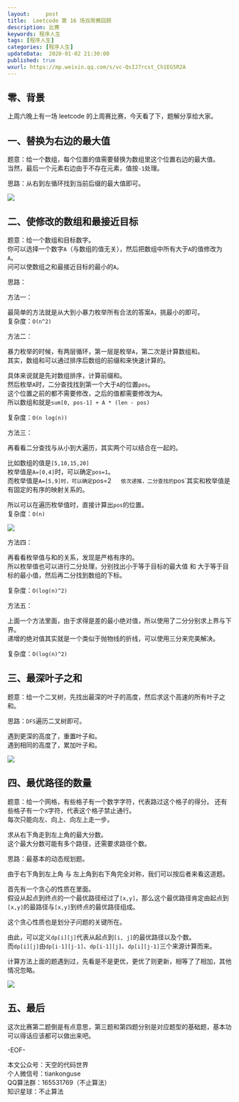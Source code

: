 ```yaml
---   
layout:     post  
title:  Leetcode 第 16 场双周赛回顾 
description: 比赛  
keywords: 程序人生  
tags: [程序人生]    
categories: [程序人生]  
updateData:  2020-01-02 21:30:00  
published: true  
wxurl: https://mp.weixin.qq.com/s/vc-QsIJ7rcst_Ch1EG5R2A  
---  
```



## 零、背景  

上周六晚上有一场 leetcode 的上周赛比赛，今天看了下，题解分享给大家。  


## 一、替换为右边的最大值  


题意：给一个数组，每个位置的值需要替换为数组里这个位置右边的最大值。  
当然，最后一个元素右边由于不存在元素，值按`-1`处理。  


思路：从右到左循环找到当前后缀的最大值即可。  


![](http://res.tiakonguse.com/2020/01/02/001.png)  


## 二、使修改的数组和最接近目标  


题意：给一个数组和目标数字。  
你可以选择一个数字`A`（与数组的值无关），然后把数组中所有大于`A`的值修改为`A`。  
问可以使数组之和最接近目标的最小的`A`。  


思路：  


方法一：  


最简单的方法就是从大到小暴力枚举所有合法的答案`A`，挑最小的即可。  
复杂度：`O(n^2)`  


方法二：  


暴力枚举的时候，有两层循环，第一层是枚举`A`，第二次是计算数组和。  
其实，数组和可以通过排序后数组的前缀和来快速计算的。  


具体来说就是先对数组排序，计算前缀和。  
然后枚举`A`时，二分查找找到第一个大于`A`的位置`pos`。  
这个位置之前的都不需要修改，之后的值都需要修改为`A`。  
所以数组和就是`sum[0, pos-1] + A * (len - pos)`  


复杂度：`O(n log(n))`  


方法三：  


再看看二分查找与从小到大遍历，其实两个可以结合在一起的。  


比如数组的值是`[5,10,15,20]`  
枚举值是`A=[0,4]`时，可以确定`pos=1`。  
而枚举值是`A=[5,9]时，可以确定`pos=2`  
依次递推，二分查找的`pos`其实和枚举值是有固定的有序的映射关系的。  


所以可以在遍历枚举值时，直接计算出`pos`的位置。  
复杂度：`O(n)`  


![](http://res.tiakonguse.com/2020/01/02/002.png)  


方法四：  


再看看枚举值与和的关系，发现是严格有序的。  
所以枚举值也可以进行二分处理，分别找出小于等于目标的最大值 和 大于等于目标的最小值，然后再二分找到数组的下标。  


复杂度：`O(log(n)^2)`  


方法五：  


上面一个方法里面，由于求得是差的最小绝对值，所以使用了二分分别求上界与下界。  
递增的绝对值其实就是一个类似于抛物线的折线，可以使用三分来完美解决。  


复杂度：`O(log(n)^2)`  



## 三、最深叶子之和  


题意：给一个二叉树，先找出最深的叶子的高度，然后求这个高速的所有叶子之和。  


思路：`DFS`遍历二叉树即可。  

遇到更深的高度了，重置叶子和。  
遇到相同的高度了，累加叶子和。  


![](http://res.tiakonguse.com/2020/01/02/003.png)  


## 四、最优路径的数量  


题意：给一个网格，有些格子有一个数字字符，代表路过这个格子的得分。 
还有些格子有一个`X`字符，代表这个格子禁止通行。  
每次只能向左、向上、向左上走一步。  


求从右下角走到左上角的最大分数。  
这个最大分数可能有多个路径，还需要求路径个数。  


思路：最基本的动态规划题。  


由于右下角到左上角 与 左上角到右下角完全对称，我们可以按后者来看这道题。  


首先有一个贪心的性质在里面。  
假设从起点到终点的一个最优路径经过了`[x,y]`，那么这个最优路径肯定由起点到`[x,y]`的最路径与`[x,y]`到终点的最优路径组成。  


这个贪心性质也是划分子问题的关键所在。  


由此，可以定义`dp[i][j]`代表从起点到`[i, j]`的最优路径以及个数。  
而`dp[i][j]`由`dp[i-1][j-1]`、`dp[i-1][j]`、`dp[i][j-1]`三个来源计算而来。  


计算方法上面的题遇到过，先看是不是更优，更优了则更新，相等了了相加，其他情况忽略。  


![](http://res.tiakonguse.com/2020/01/02/004.png)  


## 五、最后  


这次比赛第二题倒是有点意思，第三题和第四题分别是对应题型的基础题，基本功可以得话应该都可以做出来吧。  



-EOF-  


本文公众号：天空的代码世界  
个人微信号：tiankonguse  
QQ算法群：165531769（不止算法）  
知识星球：不止算法  

